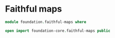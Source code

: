 # Faithful maps

```agda
module foundation.faithful-maps where

open import foundation-core.faithful-maps public
```

